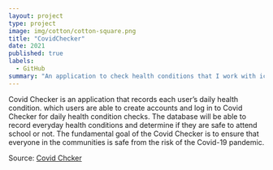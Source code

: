 ```yaml
---
layout: project
type: project
image: img/cotton/cotton-square.png
title: "CovidChecker"
date: 2021
published: true
labels:
  - GitHub
summary: "An application to check health conditions that I work with ics 391 students."
---
```


Covid Checker is an application that records each user’s daily health condition. which users are able to 
create accounts and log in to Covid Checker for daily health condition checks. The database will be able to 
record everyday health conditions and determine if they are safe to attend school or not.
The fundamental goal of the Covid Checker is to ensure that everyone in the communities is safe from the risk of the Covid-19 pandemic.


Source: <a href="https://[[https://github.com/Lam-Tech/covid-tracker]/]"><i class="large github icon "></i>Covid Chcker</a>
